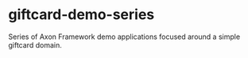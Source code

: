 # giftcard-demo-series
Series of Axon Framework demo applications focused around a simple giftcard domain.
